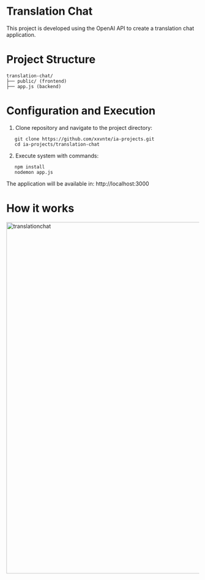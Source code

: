 # Translation Chat

This project is developed using the OpenAI API to create a translation chat application.

# Project Structure

```
translation-chat/  
├── public/ (frontend)  
├── app.js (backend)
```
# Configuration and Execution

1. Clone repository and navigate to the project directory:

```shell
   git clone https://github.com/xxvnte/ia-projects.git
   cd ia-projects/translation-chat
```

2. Execute system with commands:

```shell
   npm install
   nodemon app.js
```

The application will be available in: http://localhost:3000

# How it works

<img width="758" height="918" alt="translationchat" src="https://github.com/user-attachments/assets/732e4ab2-7a92-483d-860d-849f7223757c" />

